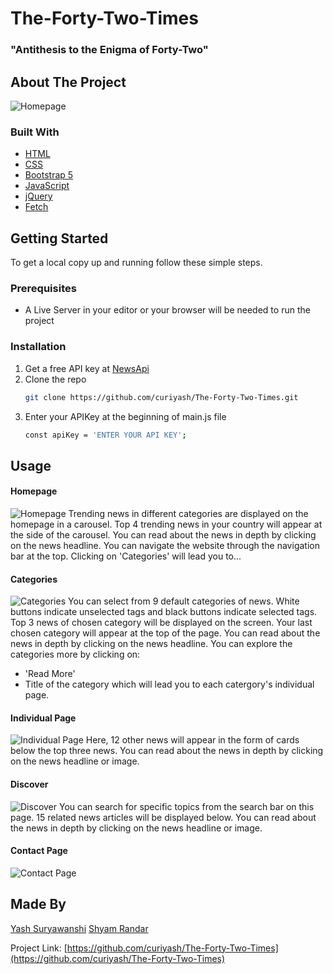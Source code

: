 # The-Forty-Two-Times
### "Antithesis to the Enigma of Forty-Two"
<!-- TABLE OF CONTENTS -->
<!-- ## Table of Contents
  1.
      <a href="#about-the-project">About The Project</a>
      <ul>
        <li><a href="#built-with">Built With</a></li>
      </ul>
    </li>
    <li>
      <a href="#getting-started">Getting Started</a>
      <ul>
        <li><a href="#prerequisites">Prerequisites</a></li>
        <li><a href="#installation">Installation</a></li>
      </ul>
    </li>
    <li><a href="#usage">Usage</a></li>
      <ul>
        <li><a href="#Homepage">Homepage</a></li>
        <li><a href="#Categories">Categories</a></li>
        <li><a href="#Individual Page">Individual Page</a></li>
        <li><a href="#Discover">Discover</a></li>
        <li><a href="#Contact Page">Contact Page</a></li>
      </ul>
    <li><a href="#roadmap">Roadmap</a></li>
    <li><a href="#contributing">Contributing</a></li>
    <li><a href="#license">License</a></li>
    <li><a href="#contact">Contact</a></li>
    <li><a href="#acknowledgements">Acknowledgements</a></li>
  </ol>
</details> -->



<!-- ABOUT THE PROJECT -->
## About The Project

![Homepage](/Screenshots/home.png)

### Built With

* [HTML](https://www.w3.org/TR/html52/)
* [CSS](https://www.w3.org/TR/2001/WD-css3-roadmap-20010523/)
* [Bootstrap 5](https://getbootstrap.com/)
* [JavaScript](https://developer.mozilla.org/en-US/docs/Web/JavaScript)
* [jQuery](https://jquery.com/)
* [Fetch](https://github.github.io/fetch/)

<!-- GETTING STARTED -->
## Getting Started

To get a local copy up and running follow these simple steps.

### Prerequisites
* A Live Server in your editor or your browser will be needed to run the project

### Installation
1. Get a free API key at [NewsApi](https://newsapi.org/)
2. Clone the repo
   ```sh
   git clone https://github.com/curiyash/The-Forty-Two-Times.git
   ```
3. Enter your APIKey at the beginning of main.js file
   ```sh
   const apiKey = 'ENTER YOUR API KEY';
   ```

<!-- USAGE EXAMPLES -->
## Usage
#### Homepage
![Homepage](/Screenshots/home.png)
Trending news in different categories are displayed on the homepage in a carousel. Top 4 trending news in your country will appear at the side of the carousel. You can read about the news in depth by clicking on the news headline. You can navigate the website through the navigation bar at the top. Clicking on 'Categories' will lead you to...

#### Categories
![Categories](/Screenshots/categories.png)
You can select from 9 default categories of news. White buttons indicate unselected tags and black buttons indicate selected tags. Top 3 news of chosen category will be displayed on the screen. Your last chosen category will appear at the top of the page. You can read about the news in depth by clicking on the news headline. You can explore the categories more by clicking on:
* 'Read More'
* Title of the category
which will lead you to each catergory's individual page.

#### Individual Page
![Individual Page](/Screenshots/individual_page.png)
Here, 12 other news will appear in the form of cards below the top three news. You can read about the news in depth by clicking on the news headline or image.

#### Discover
![Discover](/Screenshots/discover.png)
You can search for specific topics from the search bar on this page. 15 related news articles will be displayed below. You can read about the news in depth by clicking on the news headline or image.

#### Contact Page
![Contact Page](/Screenshots/contact.png)

<!-- CONTACT -->
## Made By
[Yash Suryawanshi](https://github.com/curiyash)
[Shyam Randar](https://github.com/ShyamR12)

Project Link: [https://github.com/curiyash/The-Forty-Two-Times](https://github.com/curiyash/The-Forty-Two-Times)
